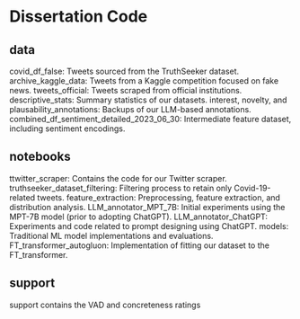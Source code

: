 # Dissertation Code

## data

covid_df_false: Tweets sourced from the TruthSeeker dataset.
archive_kaggle_data: Tweets from a Kaggle competition focused on fake news.
tweets_official: Tweets scraped from official institutions.
descriptive_stats: Summary statistics of our datasets.
interest, novelty, and plausability_annotations: Backups of our LLM-based annotations.
combined_df_sentiment_detailed_2023_06_30: Intermediate feature dataset, including sentiment encodings.

## notebooks

ttwitter_scraper: Contains the code for our Twitter scraper.
truthseeker_dataset_filtering: Filtering process to retain only Covid-19-related tweets.
feature_extraction: Preprocessing, feature extraction, and distribution analysis.
LLM_annotator_MPT_7B: Initial experiments using the MPT-7B model (prior to adopting ChatGPT).
LLM_annotator_ChatGPT: Experiments and code related to prompt designing using ChatGPT.
models: Traditional ML model implementations and evaluations.
FT_transformer_autogluon: Implementation of fitting our dataset to the FT_transformer.

## support

support contains the VAD and concreteness ratings
